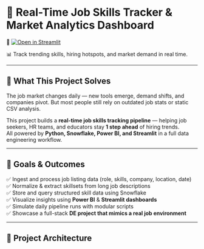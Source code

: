 # 💼 Real-Time Job Skills Tracker & Market Analytics Dashboard

🚀 [![Open in Streamlit](https://static.streamlit.io/badges/streamlit_badge_black_white.svg)](https://top-skills-dashboard-nivedhitha.streamlit.app/)
 
📊 Track trending skills, hiring hotspots, and market demand in real time.

---

## 🧠 What This Project Solves

The job market changes daily — new tools emerge, demand shifts, and companies pivot. But most people still rely on outdated job stats or static CSV analysis.

This project builds a **real-time job skills tracking pipeline** — helping job seekers, HR teams, and educators stay **1 step ahead** of hiring trends.  
All powered by **Python, Snowflake, Power BI, and Streamlit** in a full data engineering workflow.

---

## 🎯 Goals & Outcomes

✅ Ingest and process job listing data (role, skills, company, location, date)  
✅ Normalize & extract skillsets from long job descriptions  
✅ Store and query structured skill data using Snowflake  
✅ Visualize insights using **Power BI** & **Streamlit dashboards**  
✅ Simulate daily pipeline runs with modular scripts  
✅ Showcase a full-stack **DE project that mimics a real job environment**

---

## 🧩 Project Architecture

